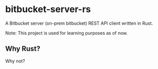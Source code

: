 # bitbucket-server-rs

A Bitbucket server (on-prem bitbucket) REST API client written in Rust.

Note: This project is used for learning purposes as of now.

## Why Rust?

Why not?
